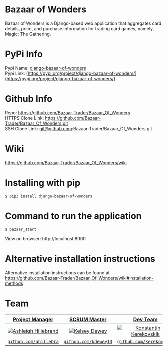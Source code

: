# Bazaar of Wonders
Bazaar of Wonders is a Django-based web application that aggregates card details, price, and purchase information for trading card games, namely, Magic: The Gathering.

# PyPi Info 
Pypi Name: [django-bazaar-of-wonders](https://pypi.org/project/django-bazaar-of-wonders/)  
Pypi Link: [https://pypi.org/project/django-bazaar-of-wonders/](https://pypi.org/project/django-bazaar-of-wonders/)  

# Github Info
Repo: https://github.com/Bazaar-Trader/Bazaar_Of_Wonders  
HTTPS Clone Link: https://github.com/Bazaar-Trader/Bazaar_Of_Wonders.git  
SSH Clone Link: git@github.com:Bazaar-Trader/Bazaar_Of_Wonders.git   

# Wiki 

https://github.com/Bazaar-Trader/Bazaar_Of_Wonders/wiki 

# Installing with pip
```shell
$ pip3 install django-bazaar-of-wonders
```

# Command to run the application
```shell
$ bazaar_start
```
View on browser: http://localhost:8000 

# Alternative installation instructions 
Alternative installation instructions can be found at https://github.com/Bazaar-Trader/Bazaar_Of_Wonders/wiki#installation-methods 



# Team
 
| <a href="http://github.com/ahillebra" target="_blank">**Project Manager**</a> | <a href="http://github.com/kdewey13" target="_blank">**SCRUM Master**</a> | <a href="http://github.com/kerekovskik" target="_blank">**Dev Team**</a> | <a href="http://github.com/dorianmeade" target="_blank">**Dev Team**</a> | <a href="http://github.com/matthewrabe" target="_blank">**Dev Team**</a> |
| :---: |:---:| :---:| :---:| :---:|
| [![Ashleigh Hillebrand](https://avatars0.githubusercontent.com/u/41175151?s=460&u=e59b91d99418dbeca3f3db49c3cb534fd6308dcb&v=4&s=200)](http://github.com/ahillebra) | [![Kelsey Dewey](https://avatars0.githubusercontent.com/u/40505163?s=400&u=e48b8b620316f566a560a3f5ad7ba56492233c0c&v=4s&=200)](http://github.com/kdewey13) | [![Konstantin Kerekovskik](https://avatars3.githubusercontent.com/u/23172746?s=400&v=4&s=200)](http://github.com/kerekovskik) | [![Dorian Meade](https://avatars2.githubusercontent.com/u/32111245?s=460&u=ddbe2f1c66d7c31f85f7f3f308b794f199d361ad&v=4s&=150)](http://github.com/dorianmeade) | [![Matthew Rabe](https://avatars0.githubusercontent.com/u/44124858?s=400&v=4&s=200)](http://github.com/matthewrabe) 
| <a href="http://github.com/ahillebra" target="_blank">`github.com/ahillebra`</a> | <a href="http://github.com/kdewey13" target="_blank">`github.com/kdewey13`</a> | <a href="http://github.com/kerekovskik" target="_blank">`github.com/kerekovskik`</a> | <a href="http://github.com/dorianmeade" target="_blank">`github.com/dorianmeade`</a> | <a href="http://github.com/matthewrabe" target="_blank">`github.com/matthewrabe`</a> |
